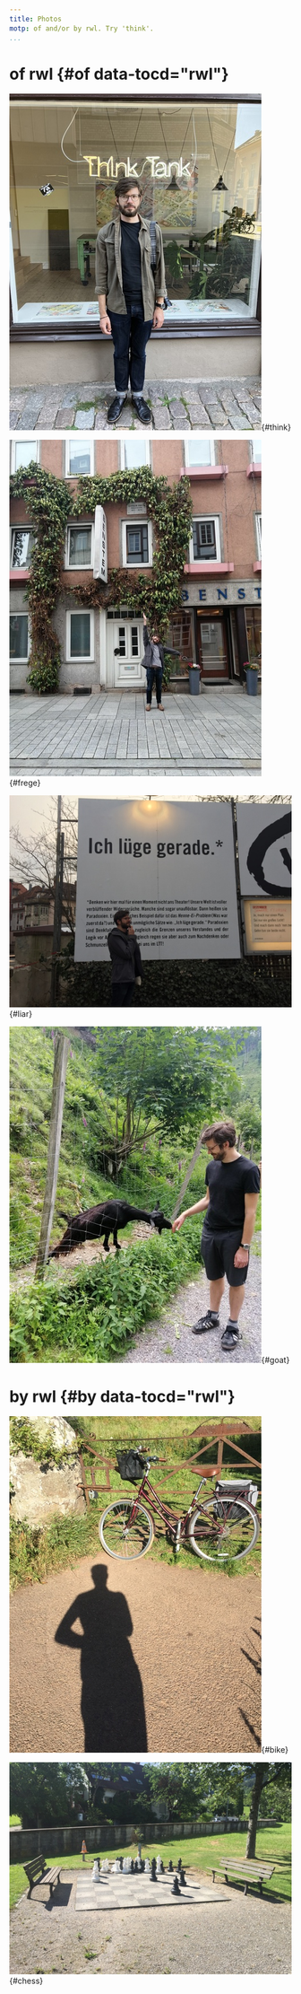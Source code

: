 ```yaml
---
title: Photos
motp: of and/or by rwl. Try 'think'.
...
```


# of rwl {#of data-tocd="rwl"}

![In which I am skeptical of an alternative careerpath](./ThinkTank.jpg){#think}

![In which I visit Frege's student apartment](./FregesWohnung.jpg){#frege}

![In which I consider the Liar as theater](./LiarParadox.jpg){#liar}

![In which I have made a friend](./TheGoat.jpg){#goat}

# by rwl {#by data-tocd="rwl"}

![In which I congratulate myself for hauling it over the gate](./BikeAtTheLaw.jpg){#bike}

![In which I have lost again](./BigChess.jpg){#chess}

